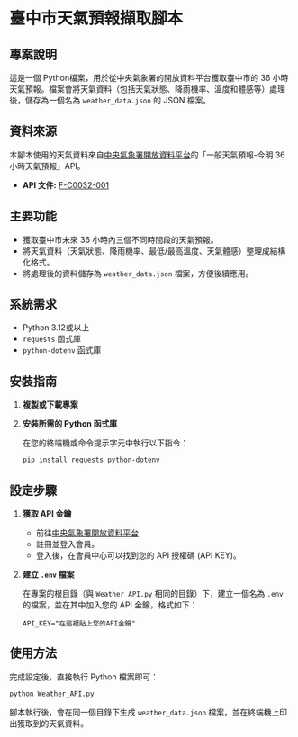# 臺中市天氣預報擷取腳本

## 專案說明

這是一個 Python檔案，用於從中央氣象署的開放資料平台獲取臺中市的 36 小時天氣預報。檔案會將天氣資料（包括天氣狀態、降雨機率、溫度和體感等）處理後，儲存為一個名為 `weather_data.json` 的 JSON 檔案。

## 資料來源

本腳本使用的天氣資料來自[中央氣象署開放資料平台](https://opendata.cwa.gov.tw/)的「一般天氣預報-今明 36 小時天氣預報」API。

- **API 文件:** [F-C0032-001](https://opendata.cwa.gov.tw/dataset/forecast/F-C0032-001)

## 主要功能

- 獲取臺中市未來 36 小時內三個不同時間段的天氣預報。
- 將天氣資料（天氣狀態、降雨機率、最低/最高溫度、天氣體感）整理成結構化格式。
- 將處理後的資料儲存為 `weather_data.json` 檔案，方便後續應用。

## 系統需求

- Python 3.12或以上
- `requests` 函式庫
- `python-dotenv` 函式庫

## 安裝指南

1. **複製或下載專案**

2. **安裝所需的 Python 函式庫**

   在您的終端機或命令提示字元中執行以下指令：

   ```bash
   pip install requests python-dotenv
   ```

## 設定步驟

1. **獲取 API 金鑰**

   - 前往[中央氣象署開放資料平台](https://opendata.cwa.gov.tw/)
   - 註冊並登入會員。
   - 登入後，在會員中心可以找到您的 API 授權碼 (API KEY)。

2. **建立 `.env` 檔案**

   在專案的根目錄（與 `Weather_API.py` 相同的目錄）下，建立一個名為 `.env` 的檔案，並在其中加入您的 API 金鑰，格式如下：

   ```
   API_KEY="在這裡貼上您的API金鑰"
   ```

## 使用方法

完成設定後，直接執行 Python 檔案即可：

```bash
python Weather_API.py
```

腳本執行後，會在同一個目錄下生成 `weather_data.json` 檔案，並在終端機上印出獲取到的天氣資料。
